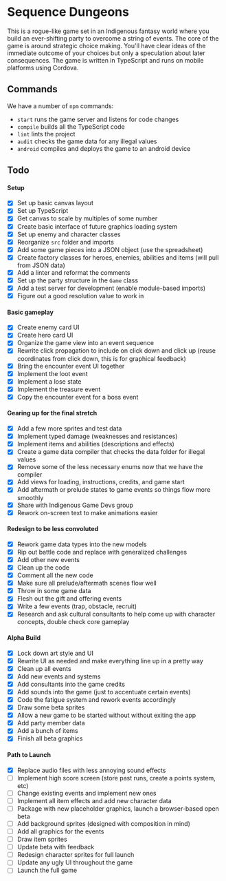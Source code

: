 # Sequence Dungeons
This is a rogue-like game set in an Indigenous fantasy world where you build an ever-shifting party to overcome a string of events.
The core of the game is around strategic choice making.
You'll have clear ideas of the immediate outcome of your choices but only a speculation about later consequences.
The game is written in TypeScript and runs on mobile platforms using Cordova.

## Commands
We have a number of `npm` commands:
- `start` runs the game server and listens for code changes
- `compile` builds all the TypeScript code
- `lint` lints the project
- `audit` checks the game data for any illegal values
- `android` compiles and deploys the game to an android device

## Todo
#### Setup
- [x] Set up basic canvas layout
- [x] Set up TypeScript
- [x] Get canvas to scale by multiples of some number
- [x] Create basic interface of future graphics loading system
- [x] Set up enemy and character classes
- [x] Reorganize `src` folder and imports
- [x] Add some game pieces into a JSON object (use the spreadsheet)
- [x] Create factory classes for heroes, enemies, abilities and items (will pull from JSON data)
- [x] Add a linter and reformat the comments
- [x] Set up the party structure in the `Game` class
- [x] Add a test server for development (enable module-based imports)
- [x] Figure out a good resolution value to work in

#### Basic gameplay
- [x] Create enemy card UI
- [x] Create hero card UI
- [x] Organize the game view into an event sequence
- [x] Rewrite click propagation to include on click down and click up (reuse coordinates from click down, this is for graphical feedback)
- [x] Bring the encounter event UI together
- [x] Implement the loot event
- [x] Implement a lose state
- [x] Implement the treasure event
- [x] Copy the encounter event for a boss event

#### Gearing up for the final stretch
- [x] Add a few more sprites and test data
- [x] Implement typed damage (weaknesses and resistances)
- [x] Implement items and abilities (descriptions and effects)
- [x] Create a game data compiler that checks the data folder for illegal values
- [x] Remove some of the less necessary enums now that we have the compiler
- [x] Add views for loading, instructions, credits, and game start
- [x] Add aftermath or prelude states to game events so things flow more smoothly
- [x] Share with Indigenous Game Devs group
- [x] Rework on-screen text to make animations easier

#### Redesign to be less convoluted
- [x] Rework game data types into the new models
- [x] Rip out battle code and replace with generalized challenges
- [x] Add other new events
- [x] Clean up the code
- [x] Comment all the new code
- [x] Make sure all prelude/aftermath scenes flow well
- [x] Throw in some game data
- [x] Flesh out the gift and offering events
- [x] Write a few events (trap, obstacle, recruit)
- [x] Research and ask cultural consultants to help come up with character concepts, double check core gameplay

#### Alpha Build
- [x] Lock down art style and UI
- [x] Rewrite UI as needed and make everything line up in a pretty way
- [x] Clean up all events
- [x] Add new events and systems
- [x] Add consultants into the game credits
- [x] Add sounds into the game (just to accentuate certain events)
- [x] Code the fatigue system and rework events accordingly
- [x] Draw some beta sprites
- [x] Allow a new game to be started without without exiting the app
- [x] Add party member data
- [x] Add a bunch of items
- [x] Finish all beta graphics

#### Path to Launch
- [x] Replace audio files with less annoying sound effects
- [ ] Implement high score screen (store past runs, create a points system, etc)
- [ ] Change existing events and implement new ones
- [ ] Implement all item effects and add new character data
- [ ] Package with new placeholder graphics, launch a browser-based open beta
- [ ] Add background sprites (designed with composition in mind)
- [ ] Add all graphics for the events
- [ ] Draw item sprites
- [ ] Update beta with feedback
- [ ] Redesign character sprites for full launch
- [ ] Update any ugly UI throughout the game
- [ ] Launch the full game
